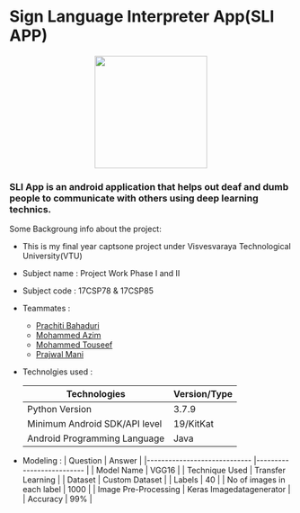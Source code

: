 # Sign Language Interpreter App(SLI APP)
<div align="center">
<img src="https://github.com/prajwalmani/Sign_Language_Interpreter_App/blob/master/src/SLI/app/src/main/res/drawable-v24/sliapplogo.png" width="200" height="200" >
</div>

### SLI App is an android application that helps out deaf and dumb people to communicate with others using deep learning technics.

Some Backgroung info about the project:
* This is my final year captsone project under Visvesvaraya Technological University(VTU)
* Subject name : Project Work Phase I and II
* Subject code : 17CSP78 & 17CSP85
* Teammates :
    * [Prachiti Bahaduri](https://github.com/pjbahaduri7)
    * [Mohammed Azim](https://github.com/Azim-js)
    * [Mohammed Touseef](https://github.com/mdtouseef15)
    * [Prajwal Mani](https://linktr.ee/prajwal.mani)
* Technolgies used :

  | Technologies                  	| Version/Type 	|
  |-------------------------------	|--------------	|
  | Python Version                	| 3.7.9        	|
  | Minimum Android SDK/API level 	| 19/KitKat    	|
  | Android Programming Language  	| Java         	|
  
* Modeling :
   | Question                    	| Answer                   	|
   |-----------------------------	|--------------------------	|
   | Model Name                  	| VGG16                    	|
   | Technique Used              	| Transfer Learning        	|
   | Dataset                     	| Custom Dataset           	|
   | Labels                      	| 40                       	|
   | No of images in each label  	| 1000                     	|
   | Image Pre-Processing        	| Keras Imagedatagenerator 	|
   | Accuracy                    	| 99%                      	|


